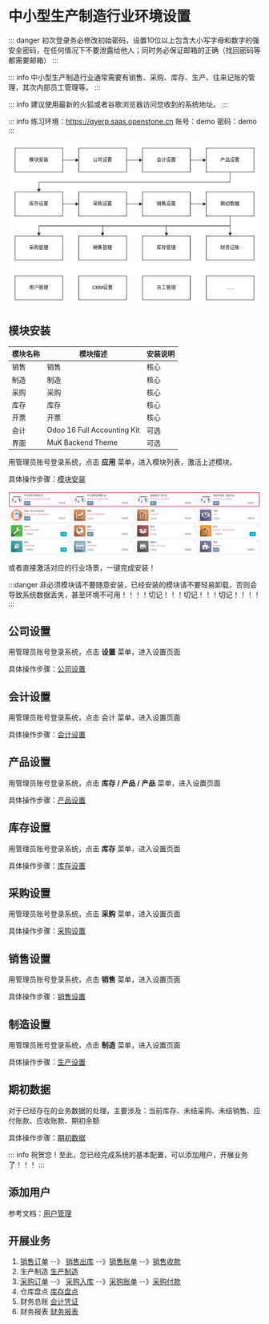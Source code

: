 # 中小型生产制造行业环境设置

::: danger
初次登录务必修改初始密码，设置10位以上包含大小写字母和数字的强安全密码，在任何情况下不要泄露给他人；同时务必保证邮箱的正确（找回密码等都需要邮箱）
:::

::: info
中小型生产制造行业通常需要有销售、采购、库存、生产、往来记账的管理，其次内部员工管理等。
:::

::: info
建议使用最新的火狐或者谷歌浏览器访问您收到的系统地址。
:::

::: info
练习环境：https://qyerp.saas.openstone.cn 账号：demo 密码：demo
:::

![img.png](static/src/img/overview.png)

## 模块安装

| 模块名称 | 模块描述                          | 安装说明 |
|------|-------------------------------|------|
| 销售   | 销售                            | 核心   |
| 制造   | 制造                            | 核心   |
| 采购   | 	采购                           | 	核心  |
| 库存   | 	库存	                          | 核心   |
| 开票   | 	开票	                          | 核心   |
| 会计   | 	Odoo 16 Full Accounting Kit	 | 可选   |
| 界面   | 	MuK Backend Theme            | 	可选  |

用管理员账号登录系统，点击 **应用** 菜单，进入模块列表，激活上述模块。

具体操作步骤：[模块安装](module-installation.md)

![module.png](static/src/img/module.png)

或者直接激活对应的行业场景，一键完成安装！

:::danger
非必须模块请不要随意安装，已经安装的模块请不要轻易卸载，否则会导致系统数据丢失，甚至环境不可用！！！！切记！！！切记！！！切记！！！！
:::

## 公司设置
   用管理员账号登录系统，点击 **设置** 菜单，进入设置页面

   具体操作步骤：[公司设置](company-settings.md)
## 会计设置
   用管理员账号登录系统，点击 会计 菜单，进入设置页面

   具体操作步骤：[会计设置](accounting-settings.md)
## 产品设置
   用管理员账号登录系统，点击 **库存 / 产品 / 产品** 菜单，进入设置页面

   具体操作步骤：[产品设置](purchase-settings.md)
## 库存设置
   用管理员账号登录系统，点击 **库存**  菜单，进入设置页面

   具体操作步骤：[库存设置](warehouse-settings.md)
## 采购设置
   用管理员账号登录系统，点击 **采购** 菜单，进入设置页面

   具体操作步骤：[采购设置](purchase-settings.md)
## 销售设置
   用管理员账号登录系统，点击 **销售** 菜单，进入设置页面

   具体操作步骤：[销售设置](sales-settings.md)
## 制造设置
   用管理员账号登录系统，点击 **制造** 菜单，进入设置页面

   具体操作步骤：[生产设置](manufacturing-settings.md)
## 期初数据
   对于已经存在的业务数据的处理，主要涉及：当前库存、未结采购、未结销售、应付账款、应收账款、期初余额

   具体操作步骤：[期初数据](balance-settings.md)
   
::: info
祝贺您！至此，您已经完成系统的基本配置，可以添加用户，开展业务了！！！
:::

## 添加用户
   参考文档：[用户管理](user-management.md)
## 开展业务
1. [销售订单](sales-order.md) --》 [销售出库](sales-deliver.md)  --》[销售账单](sales-bill.md)  --》[销售收款](sales-payment.md)
2. 生产制造 [生产制造](production-order.md)
2. [采购订单](purchase-settings.md) --》 [采购入库](purchase-receipt.md)  --》[采购账单](purchase-bill.md)  --》[采购付款](purchase-payment.md)
3. 仓库盘点 [库存盘点](stock-inventory.md)
4. 财务总账 [会计凭证](accounting-voucher.md)
5. 财务报表 [财务报表](financial-reporting.md) 
